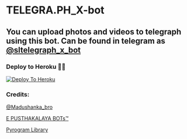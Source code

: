 # TELEGRA.PH_X-bot

## You can upload photos and videos to telegraph using this bot. Can be found in telegram as [@sltelegraph_x_bot](http://t.me/sltelegraph_x_bot)

### Deploy to Heroku 🏃‍♂

[![Deploy To Heroku](https://www.herokucdn.com/deploy/button.svg)](https://heroku.com/deploy?template=https://git.heroku.com/telegraphxbot.git)

### Credits:

[@Madushanka_bro](https://t.me/Madushanka_bro)

[E PUSTHAKALAYA BOTs™](https://t.me/epusthakalaya_bots)

[Pyrogram Library](https://github.com/pyrogram/pyrogram)



